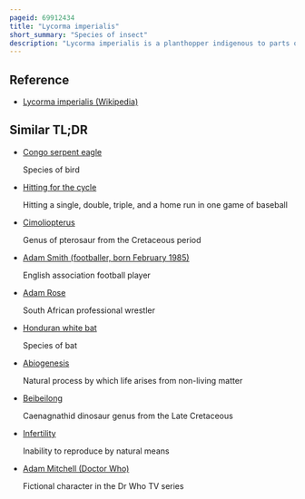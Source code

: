 ```yaml
---
pageid: 69912434
title: "Lycorma imperialis"
short_summary: "Species of insect"
description: "Lycorma imperialis is a planthopper indigenous to parts of China and Indo-Malaysia. L. Imperialis was discovered by adam white in 1846 and has a known non-nominate Subspecies l. I. punicea. L. Imperialis has undergone a Number of Reclassifications since its Discovery and is one of four Species in the Genus Lycorma. L. Imperialis follows a hemimetabolous Life Cycle and undergoes a Series of nymphal Stages before maturing into an Adult."
---
```


## Reference

- [Lycorma imperialis (Wikipedia)](https://en.wikipedia.org/?curid=69912434)

## Similar TL;DR

- [Congo serpent eagle](/tldr/en/congo-serpent-eagle)

  Species of bird

- [Hitting for the cycle](/tldr/en/hitting-for-the-cycle)

  Hitting a single, double, triple, and a home run in one game of baseball

- [Cimoliopterus](/tldr/en/cimoliopterus)

  Genus of pterosaur from the Cretaceous period

- [Adam Smith (footballer, born February 1985)](/tldr/en/adam-smith-footballer-born-february-1985)

  English association football player

- [Adam Rose](/tldr/en/adam-rose)

  South African professional wrestler

- [Honduran white bat](/tldr/en/honduran-white-bat)

  Species of bat

- [Abiogenesis](/tldr/en/abiogenesis)

  Natural process by which life arises from non-living matter

- [Beibeilong](/tldr/en/beibeilong)

  Caenagnathid dinosaur genus from the Late Cretaceous

- [Infertility](/tldr/en/infertility)

  Inability to reproduce by natural means

- [Adam Mitchell (Doctor Who)](/tldr/en/adam-mitchell-doctor-who)

  Fictional character in the Dr Who TV series
